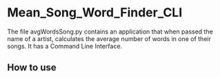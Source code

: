 # Mean_Song_Word_Finder_CLI
The file avgWordsSong.py contains an application that when passed the name of a artist, calculates the average number of words in one of their songs.  It has a Command Line Interface.
## How to use

